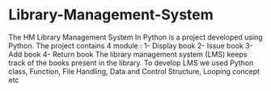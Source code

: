 # Library-Management-System
The HM Library Management System In Python is a project developed using Python. 
The project contains 4 module :
1-  Display book
2-  Issue book 
3-  Add book 
4-  Return book 
The library management system (LMS)  keeps track of the books present in the library. To develop LMS we used Python class, Function, File Handling, Data and Control Structure, Looping concept etc
